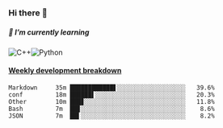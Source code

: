 ### Hi there 👋

##### 🌱 I’m currently learning

![C++](https://img.shields.io/badge/-C++-00599C?style=flat-square&logo=c)![Python](https://img.shields.io/badge/-Python-black?style=flat-square&logo=Python)


<!-- waka-box start -->
#### <a href="https://gist.github.com/bf274261b4c8553e17fc709dfc3cfa97" target="_blank">Weekly development breakdown</a>
```text
Markdown  	 35m ████████████▋░░░░░░░░░░░░░░░░░░░   39.6% 
conf      	 18m ██████▌░░░░░░░░░░░░░░░░░░░░░░░░░   20.3% 
Other     	 10m ███▊░░░░░░░░░░░░░░░░░░░░░░░░░░░░   11.8% 
Bash      	 7m  ██▊░░░░░░░░░░░░░░░░░░░░░░░░░░░░░    8.6% 
JSON      	 7m  ██▌░░░░░░░░░░░░░░░░░░░░░░░░░░░░░    8.2% 
```
<!-- Powered by https://github.com/YouEclipse/waka-box-go . -->
<!-- waka-box end -->



<!--
**KomoreKalu/KomoreKalu** is a ✨ _special_ ✨ repository because its `README.md` (this file) appears on your GitHub profile.

Here are some ideas to get you started:

- 🔭 I’m currently working on ...
- 🌱 I’m currently learning ...
- 👯 I’m looking to collaborate on ...
- 🤔 I’m looking for help with ...
- 💬 Ask me about ...
- 📫 How to reach me: ...
- 😄 Pronouns: ...
- ⚡ Fun fact: ...
-->
